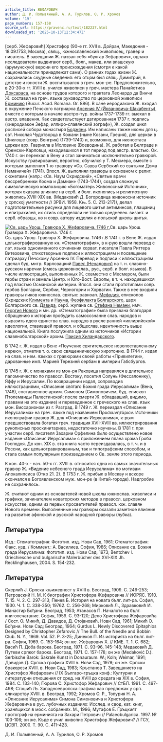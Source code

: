 ```yaml
---
article_title: ЖЕФАРОВИЧ
author: Д. И. Полывянный, А. А. Турилов, О. Р. Хромов
volume: '19'
page_numbers: 157-158
source_url: https://pravenc.ru/text/182237.html
downloaded_at: '2025-10-13T12:34:47Z'
---
```


[серб. Жефаровић] Христофор (90-е гг. XVII в. Дойран, Македония - 18.09.1753, Москва), свящ., южнославянский живописец, гравер и писатель. В завещании Ж. назвал себя «булгар Зефарович», однако исследователи выдвигают серб., болг., макед. или влашскую (арумунскую) версии его происхождения (смотря к какой национальности принадлежат сами). О ранних годах жизни Ж. сохранились скудные сведения: его отцом был свящ. Димитрий, в детстве и юности Ж. воспитывался в греч. мон-ре. Предположительно, в 20-30-х гг. XVIII в. учился живописи у греч. мастера Панайотиса [Доксараса](https://pravenc.ru/text/Доксараса.html), на основе трудов которого и трактата Леонардо да Винчи Ж. составил на греч. языке руководство по церковной живописи [Ерминию](https://pravenc.ru/text/Ерминию.html) (Bucur. Acad. Romana. Gr. 886). В сане иеродиакона Ж. входил в окружение Печского патриарха [Арсения IV (Йовановича-Шакабенты)](<https://pravenc.ru/text/Арсения IV (Йовановича-Шакабенты).html>), вместе с которым в начале австро-тур. войны 1737-1739 гг. выехал в австр. владения. Как свидетельствует датированная 1737 г. подпись («иеродиакон Зефар, иллиро-славянский зограф»), Ж. создал цикл росписей собора монастыря [Боджяни](https://pravenc.ru/text/Боджяни.html). Им написаны также иконы для ц. свт. Николая Чудотворца в Кожани (ныне Козани, Греция), для церкви в Шиклоше (совр. Венгрия) (1739-1740) и, возможно, для иконостаса церкви арх. Гавриила в Моловине (Воеводина). Ж. работал в Белграде и Сремски-Карловци, находившихся в тот период под австр. властью. Ок. 1740 г. он переехал в Вену и стал заниматься исключительно гравюрой. Искусству гравирования, вероятно, обучился у Т. Месмера, вместе с которым выполнил 1-ю гравюру «Св. Савва Сербский со святыми Дома Неманичей» (1741). Впосл. Ж. выполнял гравюры в основном с религ. сюжетами (напр.: «Св. Наум Охридский», «Святые врачи бессребреники Косма и Дамиан» (1743-1744), создал сложную символическую композицию «Богоматерь Живоносный Источник», которая оказала влияние на серб. и болг. иконопись и религиозную живопись XVIII-XIX вв. (Медаковић Д. Богородица живоносни источник у српскоj уметности // ЗРВИ. 1958. Књ. 5. С. 213-217)), делал подготовительные рисунки для лицевого шитья антиминсов, плащаниц и епитрахилей, их стиль определяли не только средневек. визант. и серб. образцы, но и совр. автору изделия к-польской школы шитья.

[![Св. царь Урош. Гравюра Х. Жефаровича. 1746 г.](https://pravenc.ru/data/541/487/1234/i200.jpg "Кликните для увеличения картинки")](https://pravenc.ru/data/541/487/1234/i400.jpg)Св. царь Урош. Гравюра Х. Жефаровича. 1746 г.  
Св. царь Урош. Гравюра Х. Жефаровича. 1746 г.В 1741 г. в Вене Ж. издал цельнографированную кн. «Стематография», в к-рую вошли перевод с лат. языка одноименного сочинения хорват. писателя Павла Риттера Витезовича, стихотворные подписи к иллюстрациям и посвящение патриарху Печскому Арсению IV. Перевод и подписи к иллюстрациям сделал буд. митр. Карловацкий [Павел (Ненадович)](<https://pravenc.ru/text/Павел (Ненадович).html>) на т. н. славяно-русском наречии (смесь церковнослав., рус., серб. и болг. языков). В числе иллюстраций, выполненных Ж. совместно с Месмером, были гербы стран и земель Центр. и Юго-Вост. Европы, в т. ч. находившихся под властью Османской империи. Впосл. они стали прототипами совр. гербов Болгарии, Сербии, Черногории и Хорватии. Также в нее входили гравюры ликов южнослав. святых: равноап. [Мефодия](https://pravenc.ru/text/Мефодий.html), епископов Охридских [Климента](https://pravenc.ru/text/Климент.html) и [Наума](https://pravenc.ru/text/Наум.html), [Феофилакта Болгарского](<https://pravenc.ru/text/Феофилакт Болгарский.html>), царя Болгарского св. [Давида](https://pravenc.ru/text/Давид.html), серб. жупана св. [Стефана Немани](<https://pravenc.ru/text/Стефана Немани.html>), нмч. [Георгия Нового](<https://pravenc.ru/text/Георгия Нового.html>) и мн. др. «Стематография» была призвана благодаря обращению к истории пробудить самосознание слав. народов и выразить идею единства слав. народов в русле ранней «иллирийской» идеологии, ставившей правосл. и общеслав. идентичность выше национальной. Книга послужила одним из источников «Истории славяноболгарской» архим. [Паисия Хиландарского](<https://pravenc.ru/text/Паисия Хиландарского.html>).

В 1742 г. Ж. издал в Вене «Поучение святительское новопоставленному иерею», отметив т. о. свою священническую хиротонию. В 1744 г. издал на слав. и нем. языках с гравюрами своей работы «Привилегии», дарованные имп. Марией Терезией сербам в империи Габсбургов.

В 1745 г. Ж. с монахами из мон-ря Раковица направился в длительное паломничество по правосл. Востоку, посетил Солунь (Фессалонику), Яффу и Иерусалим. По возвращении издал, сопроводив иллюстрациями, «Описание святаго Божия града Иерусалима» (Вена, 1748), составленное архим. Симоном (Симоновичем, буд. епископ Птолемаиды Палестинской; после смерти Ж. обладавший, видимо, правами на это издание) и переведенное с греческого на слав. язык мон. Виссарионом из г. Разград. В 1749 г. Ж. переиздал 
«Описание Иерусалима» на греч. языке 
под названием Προσκυνητάριον. Источники иконографии гравюр Ж. для «Описания Иерусалима», к-рым предшествовала богатая греч. традиция XVII-XVIII вв. иллюстрирования рукописных проскинитариев, недостаточно изучены. В 1781 г. при участии серб. писателя Захарии Орфелина было осуществлено новое издание «Описания Иерусалима» с приложением плана храма Гроба Господня. До кон. XIX в. эта книга часто переиздавалась, в т. ч. и в России, как цельногравированным, так и типографским способом, и стала самым популярным произведением о Св. земле этого периода.

К кон. 40-х - нач. 50-х гг. XVIII в. относится одна из самых значительных гравюр Ж. «Видение небесного града Иерусалима» по мотивам Апокалипсиса (Откр 21. 2). В 1753 г. Ж. прибыл в Москву и вскоре скончался в Богоявленском муж. мон-ре (в Китай-городе). Надгробие не сохранилось.

Ж. считают одним из основателей новой школы южнослав. живописи и графики, зачинателем новаторских методов в правосл. церковном искусстве, одним из первых просветителей правосл. юж. славян Нового времени. Выполненные им гравюры оказали заметное влияние на развитие афонской и русской народной гравюры (лубка).

## Литература

Изд.: Стематография: Фототип. изд. Нови Сад, 1961; Стематография: Факс. изд. / Коммент.: А. Василиев. София, 1986; Описание св. Божия града Йерусалима: Фототип. изд. Нови Сад, 1973; Bentchev I. Griechiesche und bulgarische Malerbücher des XVI-XIX Jh. Recklinghausen, 2004. S. 154-232.

## Литература

Скерлић J. Српска књижевност у XVIII в. Београд, 1909. С. 246-253; Петровский Н. М. К биографии Христофора Жефаровича // ИОРЯС. 1910. Т. 15. Ч. 2. С. 297-313; Пенев Б. История на новата бълг. лит-ра. София, 1930. Ч. 1. С. 338-350; 19762. С. 256-268; Мирковић Л., Здравковић И. Манастир Бођани. Београд, 1953; Атанасов П. Началото на бълг. книгопечатание. София, 1959. С. 93-120; Дело Христофора Жефаровића / Сост. О. Микић, Д. Давидов, Д. Стоjановић. Нови Сад, 1961; Микић О. Бођани. Нови Сад; Београд, 1964; Gurdus L. Newly Discovered Epitaphios Designed by Christopher Zefarovic // The Bull. of the Needle and Bobbin Club. N. Y., 1969. Vol. 52. P. 3-25; Динеков П. Из историята на бълг. лит-ра. София, 1969. С. 153-164; он же. Жефарович Х. // КМЕ. Т. 1. С. 682; Васић П. Доба барока. Београд, 1971. С. 93-96, 145-148; Медаковић Д. Путеви српког барока. Београд, 1971. С. 157-178; он же (Medaković D.). Serbische Barok: Sakrale Kunst in Donauraum. W.; Koln; Weimar, 1991; Давидов Д. Српска графика XVIII в. Нови Сад, 1978; он же. Српски бракорези XVIII. в. Нови Сад, 1983; Кръстанов Т. Завещанието на Христофор Жефарович // IX Българо-гръцка конф.: Културни и литературни отношения от сред. на XVIII до средата на XIX в. София, 1984. С. 133-140; Гюрова С. Христофор Жефарович // CтБЛ. 1991. С. 497-498; Стошић Љ. Западноевропска графика као предложак у срп. сликарству XVIII. в. Београд, 1992; Хромов О. Р., Топурия Н. А. «Описание Иерусалима» Симона Симоновича и Христофора Жефаровича в рус. лубочных изданиях: Исслед. и свод. кат. книг, хранящихся в моск. собраниях. М., 1996; Мутафов Е. Гръцкият протограф на ерминията на Захари Петрович // Palaeobulgarica. 1997. № 103-106; он же. Къде е учил живопис Христофор Жефарович? // ГСУ, ЦСВП. 2000. Т. 90. С. 411-423.

Д. И. Полывянный, А. А. Турилов, О. Р. Хромов
